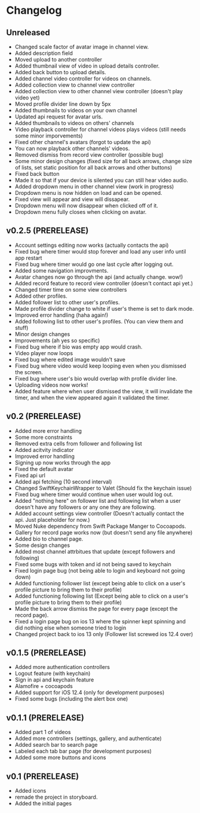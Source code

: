 # Changelog
## Unreleased
* Changed scale factor of avatar image in channel view.
* Added description field
* Moved upload to another controller
* Added thumbnail view of video in upload details controller.
* Added back button to upload details.
* Added channel video controller for videos on channels.
* Added collection view to channel view controller
* Added collection view to other channel view controller (doesn't play video yet)
* Moved profile divider line down by 5px
* Added thumbnails to videos on your own channel
* Updated api request for avatar urls.
* Added thumbnails to videos on others' channels 
* Video playback controller for channel videos plays videos (still needs some minor imporvements)
* Fixed other channel's avatars (forgot to update the api)
* You can now playback other channels' videos.
* Removed dismiss from record view controller (possible bug)
* Some minor design changes (fixed size for all back arrows, change size of lists, set static position for all back arrows and other buttons)
* Fixed back button
* Made it so that if your device is silented you can still hear video audio.
* Added dropdown menu in other channel view (work in progress)
* Dropdown menu is now hidden on load and can be opened.
* Fixed view will appear and view will dissapear.
* Dropdown menu will now disappear when clicked off of it.
* Dropdown menu fully closes when clicking on avatar.
## v0.2.5 (PRERELEASE)
* Account settings editing now works (actually contacts the api)
* Fixed bug where timer would stop forever and load any user info until app restart
* Fixed bug where timer would go one last cycle after logging out.
* Added some navigation improvments.
* Avatar changes now go through the api (and actually change. wow!)
* Added record feature to record view controller (doesn't contact api yet.)
* Changed timer time on some view controllers
* Added other profiles.
* Added follower list to other user's profiles.
* Made profile divider change to white if user's theme is set to dark mode.
* Improved error handling (haha again!)
* Added following list to other user's profiles. (You can view them and stuff)
* Minor design changes
* Improvements (ah yes so specific)
* Fixed bug where if bio was empty app would crash.
* Video player now loops
* Fixed bug where edited image wouldn't save
* Fixed bug where video would keep looping even when you dismissed the screen.
* Fixed bug where user's bio would overlap with profile divider line.
* Uploading videos now works! 
* Added feature where when user dismissed the view, it will invalidate the timer, and when the view appeared again it validated the timer.
## v0.2 (PRERELEASE)
* Added more error handling
* Some more constraints
* Removed extra cells from follower and following list
* Added acitvity indicator
* Improved error handling
* Signing up now works through the app
* Fixed the default avatar
* Fixed api url
* Added api fetching (10 second interval)
* Changed SwiftKeychainWrapper to Valet (Should fix the keychain issue)
* Fixed bug where timer would continue when user would log out.
* Added "nothing here" on follower list and following list when a user doesn't have any followers or any one they are following.
* Added account settings view controller (Doesn't actually contact the api. Just placeholder for now.)
* Moved Nuke dependency from Swift Package Manger to Cocoapods.
* Gallery for record page works now (but doesn't send any file anywhere)
* Added bio to channel page.
* Some design changes
* Added most channel attrbitues that update (except followers and following)
* Fixed some bugs with token and id not being saved to keychain
* Fixed login page bug (not being able to login and keyboard not going down)
* Added functioning follower list (except being able to click on a user's profile picture to bring them to their profile)
* Added functioning following list (Except being able to click on a user's profile picture to bring them to their profile)
* Made the back arrow dismiss the page for every page (except the record page).
* Fixed a login page bug on ios 13 where the spinner kept spinning and did nothing else when someone tried to login
* Changed project back to ios 13 only (Follower list screwed ios 12.4 over)
## v0.1.5 (PRERELEASE)
* Added more authentication controllers 
* Logout feature (with keychain)
* Sign in api and keychain feature
* Alamofire + cocoapods
* Added support for iOS 12.4 (only for development purposes)
* Fixed some bugs (including the alert box one)
## v0.1.1 (PRERELEASE)
* Added part 1 of videos
* Added more controllers (settings, gallery, and authenticate)
* Added search bar to search page
* Labeled each tab bar page (for development purposes)
* Added some more buttons and icons

##  v0.1 (PRERELEASE)
* Added icons
* remade the project in storyboard.
* Added the initial pages
